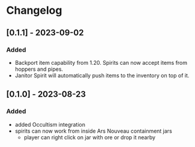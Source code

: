 # Changelog

## [0.1.1] - 2023-09-02

### Added

- Backport item capability from 1.20. Spirits can now accept items from hoppers and pipes.
- Janitor Spirit will automatically push items to the inventory on top of it.

## [0.1.0] - 2023-08-23

### Added

- added Occultism integration
- spirits can now work from inside Ars Nouveau containment jars
  - player can right click on jar with ore or drop it nearby

